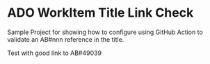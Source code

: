 # ADO WorkItem Title Link Check

Sample Project for showing how to configure using GitHub Action to validate an AB#nnn reference in the title.

Test with good link to AB#49039
